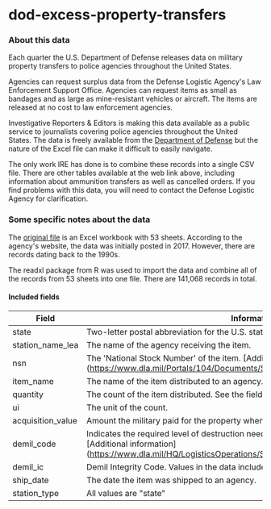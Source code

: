 # dod-excess-property-transfers

### About this data
Each quarter the U.S. Department of Defense releases data on military property transfers to police agencies throughout the United States.

Agencies can request surplus data from the Defense Logistic Agency's Law Enforcement Support Office. Agencies can request items as small as bandages and as large as mine-resistant vehicles or aircraft. The items are released at no cost to law enforcement agencies. 

Investigative Reporters & Editors is making this data available as a public service to journalists covering police agencies throughout the United States. The data is freely available from the [Department of Defense](https://www.dla.mil/DispositionServices/Offers/Reutilization/LawEnforcement/PublicInformation/) but the nature of the Excel file can make it difficult to easily navigate.

The only work IRE has done is to combine these records into a single CSV file. There are other tables available at the web link above, including information about ammunition transfers as well as cancelled orders. If you find problems with this data, you will need to contact the Defense Logistic Agency for clarification.

### Some specific notes about the data
The [original file](https://www.dla.mil/Portals/104/Documents/DispositionServices/LESO/DISP_AllStatesAndTerritories_03312020.xlsx) is an Excel workbook with 53 sheets. According to the agency's website, the data was initially posted in 2017. However, there are records dating back to the 1990s.

The readxl package from R was used to import the data and combine all of the records from 53 sheets into one file. There are 141,068 records in total.

#### Included fields

Field | Information
------------ | -------------
state | Two-letter postal abbreviation for the U.S. state or territory.
station_name_lea | The name of the agency receiving the item.
nsn | The 'National Stock Number' of the item. [Additional information](https://www.dla.mil/Portals/104/Documents/SmallBusiness/NSN Info.pdf)
item_name | The name of the item distributed to an agency.
quantity | The count of the item distributed. See the field `ui` for additional context.
ui | The unit of the count.
acquisition_value | Amount the military paid for the property when it was first acquired. [Source](https://www.dla.mil/DispositionServices/Offers/Reutilization/LawEnforcement/ProgramFAQs.aspx)
demil_code |Indicates the required level of destruction needed to release the item to an agency. [Additional information] (https://www.dla.mil/HQ/LogisticsOperations/Services/FIC/DEMILCoding/DEMILCodes/)
demil_ic | Demil Integrity Code. Values in the data include 0,1,3,4,5,6,7
ship_date | The date the item was shipped to an agency.
station_type | All values are "state"
